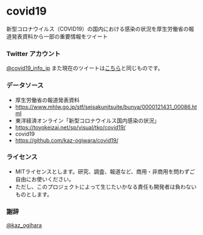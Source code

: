 # covid19
新型コロナウイルス（COVID19）の国内における感染の状況を厚生労働省の報道発表資料から一部の重要情報をツイート

### Twitter アカウント
[@covid19_info_jp](https://twitter.com/covid19_info_jp/)
また現在のツイートは[こちら](./TWEET.txt)と同じものです。

### データソース
- 厚生労働省の報道発表資料
- https://www.mhlw.go.jp/stf/seisakunitsuite/bunya/0000121431_00086.html
- 東洋経済オンライン「新型コロナウイルス国内感染の状況」
- https://toyokeizai.net/sp/visual/tko/covid19/
- covid19
- https://github.com/kaz-ogiwara/covid19/

### ライセンス
- MITライセンスとします。研究、調査、報道など、商用・非商用を問わずご自由にお使いください。
- ただし、このプロジェクトによって生じたいかなる責任も開発者は負わないものとします。

### 謝辞
[@kaz_ogihara](https://github.com/kaz-ogiwara)
